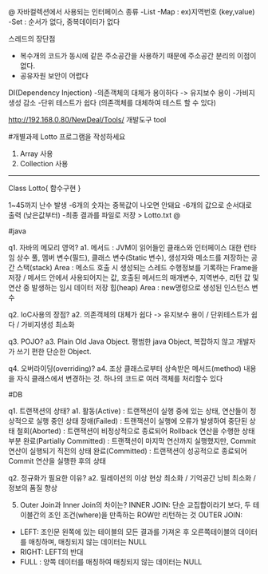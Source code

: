 @
자바컬렉션에서 사용되는 인터페이스 종류
-List
-Map : ex)지역번호 (key,value)
-Set : 순서가 없다, 중복데이터가 없다

스레드의 장단점
- 복수개의 코드가 동시에 같은 주소공간을 사용하기 때문에 주소공간 분리의 이점이 없다.
- 공유자원 보안이 어렵다

DI(Dependency Injection)
-의존객체의 대체가 용이하다 -> 유지보수 용이
-가비지생성 감소
-단위 테스트가 쉽다 (의존객체를 대체하여 테스트 할 수 있다)

http://192.168.0.80/NewDeal/Tools/ 개발도구 tool

#개별과제
Lotto 프로그램을 작성하세요
1. Array 사용
2. Collection 사용
---------------------------
Class Lotto{
  함수구현
}

1~45까지 난수 발생
-6개의 숫자는 중복값이 나오면 안돼요
-6개의 값으로 순서대로 출력 (낮은값부터)
-최종 결과를 파일로 저장 > Lotto.txt
@

#java

q1. 자바의 메모리 영억?
a1. 메서드 : JVM이 읽어들인 클래스와 인터페이스 대한 런타임 상수 풀, 멤버 변수(필드), 클래스 변수(Static 변수), 생성자와 메소드를 저장하는 공간
   스택(stack) Area : 메소드 호출 시 생성되는 스레드 수행정보를 기록하는 Frame을 저장 / 메서드 안에서 사용되어지는 값, 호출된 메서드의 매개변수, 지역변수, 리턴 값 및 연산 중 발생하는 임시 데이터 저장
   힙(heap) Area : new명령으로 생성된 인스턴스 변수

q2. IoC사용의 장점?
a2. 의존객체의 대체가 쉽다 -> 유지보수 용이 / 단위테스트가 쉽다 / 가비지생성 최소화

q3. POJO?
a3. Plain Old Java Object. 평범한 java Object, 복잡하지 않고 개발자가 쓰기 편한 단순한 Object.

q4. 오버라이딩(overriding)?
a4. 조상 클래스로부터 상속받은 메서드(method) 내용을 자식 클래스에서 변경하는 것. 하나의 코드로 여러 객체를 처리할수 있다


#DB

q1. 트랜잭션의 상태?
a1. 활동(Active) : 트랜잭션이 실행 중에 있는 상태, 연산들이 정상적으로 실행 중인 상태
    장애(Failed) : 트랜잭션이 실행에 오류가 발생하여 중단된 상태
    철회(Aborted) : 트랜잭션이 비정상적으로 종료되어 Rollback 연산을 수행한 상태
    부분 완료(Partially Committed) : 트랜잭션이 마지막 연산까지 실행했지만, Commit 연산이 실행되기 직전의 상태
    완료(Committed) : 트랜잭션이 성공적으로 종료되어 Commit 연산을 실행한 후의 상태

q2. 정규화가 필요한 이유?
a2. 릴레이션의 이상 현상 최소화 / 기억공간 낭비 최소화 /정보의 품질 향상

5. Outer Join과 Inner Join의 차이는?
INNER JOIN: 단순 교집합이라기 보다, 두 테이블간의 조인 조건(where)을 만족하는 ROW만 리턴하는 것
 OUTER JOIN: 
- LEFT: 조인문 왼쪽에 있는 테이블의 모든 결과를 가져온 후 오른쪽테이블의 데이터를 매칭하며, 매칭되지 않는 데이터는 NULL
- RIGHT: LEFT의 반대
- FULL : 양쪽 데이터를 매칭하여 매칭되지 않는 데이터는 NULL






